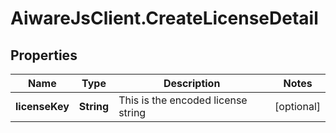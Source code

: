 # AiwareJsClient.CreateLicenseDetail

## Properties

Name | Type | Description | Notes
------------ | ------------- | ------------- | -------------
**licenseKey** | **String** | This is the encoded license string | [optional] 


